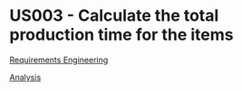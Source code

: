 # US003 - Calculate the total production time for the items

[Requirements Engineering](01.requirements-engineering/Readme.md)

[Analysis](02.analysis/Readme.md)


